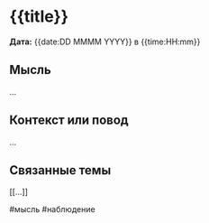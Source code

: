 # {{title}}

**Дата:** {{date:DD MMMM YYYY}} в {{time:HH:mm}}

## Мысль
...

## Контекст или повод
...

## Связанные темы
[[...]]

#мысль #наблюдение
